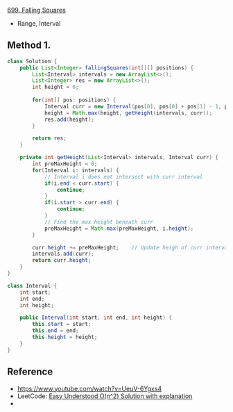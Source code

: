 [699. Falling Squares](https://leetcode.com/problems/falling-squares/)

* Range, Interval

## Method 1. 
```java
class Solution {
    public List<Integer> fallingSquares(int[][] positions) {
        List<Interval> intervals = new ArrayList<>();
        List<Integer> res = new ArrayList<>();
        int height = 0;
        
        for(int[] pos: positions) {
            Interval curr = new Interval(pos[0], pos[0] + pos[1] - 1, pos[1]);
            height = Math.max(height, getHeight(intervals, curr));
            res.add(height);
        }

        return res;
    }

    private int getHeight(List<Interval> intervals, Interval curr) {
        int preMaxHeight = 0;
        for(Interval i: intervals) {
            // Interval i does not intersect with curr interval
            if(i.end < curr.start) {
                continue;
            }
            if(i.start > curr.end) {
                continue;
            }
            // Find the max height beneath curr
            preMaxHeight = Math.max(preMaxHeight, i.height);
        }

        curr.height += preMaxHeight;    // Update heigh of curr interval to maxHeight
        intervals.add(curr);
        return curr.height;
    }
}

class Interval {
    int start;
    int end;
    int height;

    public Interval(int start, int end, int height) {
        this.start = start;
        this.end = end;
        this.height = height;
    }
}
```


## Reference
* https://www.youtube.com/watch?v=UeuV-6Ygxs4
* LeetCode: [Easy Understood O(n^2) Solution with explanation](https://leetcode.com/problems/falling-squares/solutions/108766/easy-understood-o-n-2-solution-with-explanation/)
* 